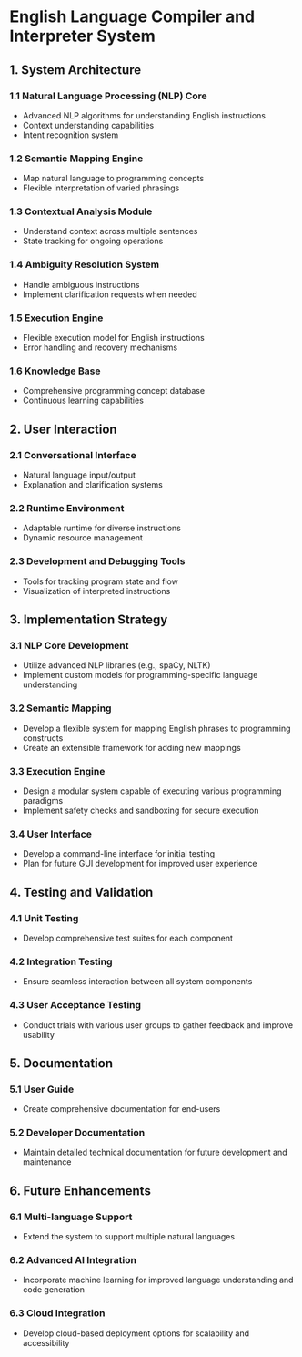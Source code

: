 # English Language Compiler and Interpreter System

## 1. System Architecture

### 1.1 Natural Language Processing (NLP) Core
- Advanced NLP algorithms for understanding English instructions
- Context understanding capabilities
- Intent recognition system

### 1.2 Semantic Mapping Engine
- Map natural language to programming concepts
- Flexible interpretation of varied phrasings

### 1.3 Contextual Analysis Module
- Understand context across multiple sentences
- State tracking for ongoing operations

### 1.4 Ambiguity Resolution System
- Handle ambiguous instructions
- Implement clarification requests when needed

### 1.5 Execution Engine
- Flexible execution model for English instructions
- Error handling and recovery mechanisms

### 1.6 Knowledge Base
- Comprehensive programming concept database
- Continuous learning capabilities

## 2. User Interaction

### 2.1 Conversational Interface
- Natural language input/output
- Explanation and clarification systems

### 2.2 Runtime Environment
- Adaptable runtime for diverse instructions
- Dynamic resource management

### 2.3 Development and Debugging Tools
- Tools for tracking program state and flow
- Visualization of interpreted instructions

## 3. Implementation Strategy

### 3.1 NLP Core Development
- Utilize advanced NLP libraries (e.g., spaCy, NLTK)
- Implement custom models for programming-specific language understanding

### 3.2 Semantic Mapping
- Develop a flexible system for mapping English phrases to programming constructs
- Create an extensible framework for adding new mappings

### 3.3 Execution Engine
- Design a modular system capable of executing various programming paradigms
- Implement safety checks and sandboxing for secure execution

### 3.4 User Interface
- Develop a command-line interface for initial testing
- Plan for future GUI development for improved user experience

## 4. Testing and Validation

### 4.1 Unit Testing
- Develop comprehensive test suites for each component

### 4.2 Integration Testing
- Ensure seamless interaction between all system components

### 4.3 User Acceptance Testing
- Conduct trials with various user groups to gather feedback and improve usability

## 5. Documentation

### 5.1 User Guide
- Create comprehensive documentation for end-users

### 5.2 Developer Documentation
- Maintain detailed technical documentation for future development and maintenance

## 6. Future Enhancements

### 6.1 Multi-language Support
- Extend the system to support multiple natural languages

### 6.2 Advanced AI Integration
- Incorporate machine learning for improved language understanding and code generation

### 6.3 Cloud Integration
- Develop cloud-based deployment options for scalability and accessibility